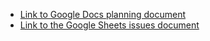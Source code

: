 - [Link to Google Docs planning document](https://docs.google.com/document/d/1L2UsYthpIVnakeb-KrX3hfL6qusBRvndln2uQJn1Q5M/edit?usp=sharing)
- [Link to the Google Sheets issues document](https://docs.google.com/spreadsheets/d/18Wmp4r2EJ7UI0kNnZ9TkkE4iUoTldpAcQ6GFiGVn5oE/edit?usp=sharing)